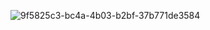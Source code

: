 ![9f5825c3-bc4a-4b03-b2bf-37b771de3584](https://github.com/user-attachments/assets/f75eea99-8a0b-4eff-9c9f-e3c0ffc32718)
